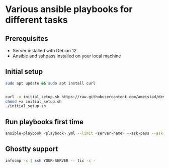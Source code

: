 # Various ansible playbooks for different tasks

## Prerequisites
- Server installed with Debian 12.
- Ansible and sshpass installed on your local machine

## Initial setup
```sh
sudo apt update && sudo apt install curl


curl -o initial_setup.sh https://raw.githubusercontent.com/ameistad/devops/refs/heads/main/initial_setup.sh
chmod +x initial_setup.sh
./initial_setup.sh

```


## Run playbooks first time
```sh
ansible-playbook <playbook>.yml --limit <server-name> --ask-pass --ask-become-pass
```

## Ghostty support
```bash
infocmp -x | ssh YOUR-SERVER -- tic -x -
```
